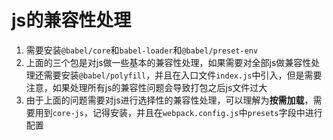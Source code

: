 # js的兼容性处理

1. 需要安装`@babel/core`和`babel-loader`和`@babel/preset-env`
2. 上面的三个包是对js做一些基本的兼容性处理，如果需要对全部js做兼容性处理还需要安装`@babel/polyfill`，并且在入口文件`index.js`中引入，但是需要注意，如果处理所有js的兼容性问题会导致打包之后js文件过大
3. 由于上面的问题需要对js进行选择性的兼容性处理，可以理解为**按需加载**，需要用到`core-js`，记得安装，并且在`webpack.config.js`中`presets`字段中进行配置